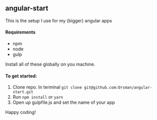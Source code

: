 ## angular-start

This is the setup I use for my (bigger) angular apps

#### Requirements
* npm
* node
* gulp

Install all of these globally on you machine.

#### To get started:
1. Clone repo. In terminal ```git clone git@github.com:Orsman/angular-start.git```
2. Run ```npm install``` or ```yarn```
4. Open up gulpfile.js and set the name of your app


Happy coding!
